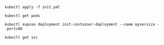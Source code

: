     kubectl apply -f init.yml

    kubectl get pods 

    kubectl expose deployment init-container-deployment --name myservice --port=80 

    kubeclt get svc 
